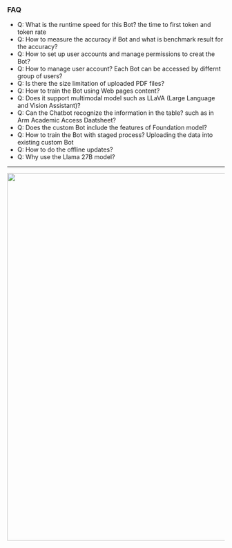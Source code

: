### FAQ

* Q: What is the runtime speed for this Bot? the time to first token and token rate
* Q: How to measure the accuracy if Bot and what is benchmark result for the accuracy?
* Q: How to set up user accounts and manage permissions to creat the Bot?
* Q: How to manage user account? Each Bot can be accessed by differnt group of users?
* Q: Is there the size limitation of uploaded PDF files?
* Q: How to train the Bot using Web pages content?
* Q: Does it support multimodal model such as LLaVA (Large Language and Vision Assistant)?
* Q: Can the Chatbot recognize the information in the table? such as in Arm Academic Access Daatsheet?
* Q: Does the custom Bot include the features of Foundation model?
* Q: How to train the Bot with staged process? Uploading the data into existing custom Bot
* Q: How to do the offline updates?
* Q: Why use the Llama 27B model?

---

<img src="https://github.com/user-attachments/assets/f456ee2c-d3f5-41bf-a15d-bdbf4badf633" width=850>

